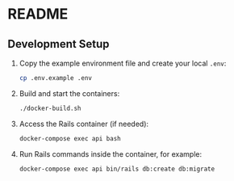 # README

## Development Setup

1. Copy the example environment file and create your local `.env`:
   ```sh
   cp .env.example .env

2. Build and start the containers:
   ```sh
   ./docker-build.sh

3. Access the Rails container (if needed):
   ```sh
   docker-compose exec api bash

4. Run Rails commands inside the container, for example:
   ```sh
   docker-compose exec api bin/rails db:create db:migrate